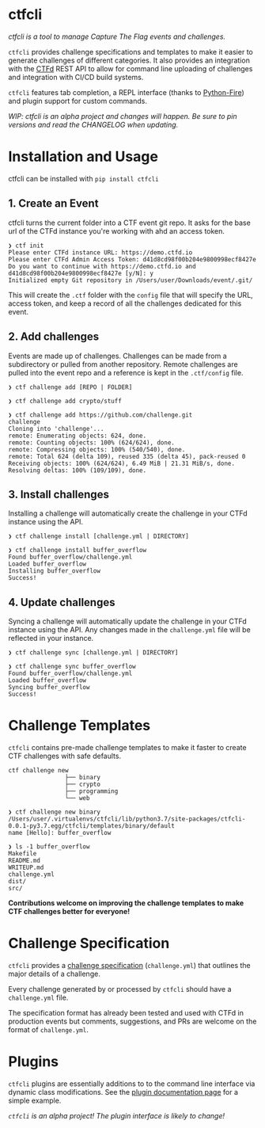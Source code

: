 # ctfcli

*ctfcli is a tool to manage Capture The Flag events and challenges.*

`ctfcli` provides challenge specifications and templates to make it easier to generate challenges of different categories. It also provides an integration with the [CTFd](https://github.com/CTFd/CTFd/) REST API to allow for command line uploading of challenges and integration with CI/CD build systems.

`ctfcli` features tab completion, a REPL interface (thanks to [Python-Fire](https://github.com/google/python-fire)) and plugin support for custom commands.

*WIP: ctfcli is an alpha project and changes will happen. Be sure to pin versions and read the CHANGELOG when updating.*

# Installation and Usage

ctfcli can be installed with `pip install ctfcli`

## 1. Create an Event

ctfcli turns the current folder into a CTF event git repo. It asks for the base url of the CTFd instance you're working with ahd an access token.

```
❯ ctf init
Please enter CTFd instance URL: https://demo.ctfd.io
Please enter CTFd Admin Access Token: d41d8cd98f00b204e9800998ecf8427e
Do you want to continue with https://demo.ctfd.io and d41d8cd98f00b204e9800998ecf8427e [y/N]: y
Initialized empty Git repository in /Users/user/Downloads/event/.git/
```

This will create the `.ctf` folder with the `config` file that will specify the URL, access token, and keep a record of all the challenges dedicated for this event.

## 2. Add challenges

Events are made up of challenges. Challenges can be made from a subdirectory or pulled from another repository. Remote challenges are pulled into the event repo and a reference is kept in the `.ctf/config` file.

```
❯ ctf challenge add [REPO | FOLDER]
```

```
❯ ctf challenge add crypto/stuff
```

```
❯ ctf challenge add https://github.com/challenge.git
challenge
Cloning into 'challenge'...
remote: Enumerating objects: 624, done.
remote: Counting objects: 100% (624/624), done.
remote: Compressing objects: 100% (540/540), done.
remote: Total 624 (delta 109), reused 335 (delta 45), pack-reused 0
Receiving objects: 100% (624/624), 6.49 MiB | 21.31 MiB/s, done.
Resolving deltas: 100% (109/109), done.
```

## 3. Install challenges

Installing a challenge will automatically create the challenge in your CTFd instance using the API.

```
❯ ctf challenge install [challenge.yml | DIRECTORY]
```

```
❯ ctf challenge install buffer_overflow
Found buffer_overflow/challenge.yml
Loaded buffer_overflow
Installing buffer_overflow
Success!
```

## 4. Update challenges

Syncing a challenge will automatically update the challenge in your CTFd instance using the API. Any changes made in the `challenge.yml` file will be reflected in your instance.

```
❯ ctf challenge sync [challenge.yml | DIRECTORY]
```

```
❯ ctf challenge sync buffer_overflow
Found buffer_overflow/challenge.yml
Loaded buffer_overflow
Syncing buffer_overflow
Success!
```

# Challenge Templates

`ctfcli` contains pre-made challenge templates to make it faster to create CTF challenges with safe defaults.

```
ctf challenge new
                ├── binary
                ├── crypto
                ├── programming
                └── web
```

```
❯ ctf challenge new binary
/Users/user/.virtualenvs/ctfcli/lib/python3.7/site-packages/ctfcli-0.0.1-py3.7.egg/ctfcli/templates/binary/default
name [Hello]: buffer_overflow

❯ ls -1 buffer_overflow
Makefile
README.md
WRITEUP.md
challenge.yml
dist/
src/
```

**Contributions welcome on improving the challenge templates to make CTF challenges better for everyone!**

# Challenge Specification

`ctfcli` provides a [challenge specification](ctfcli/spec/challenge-example.yml) (`challenge.yml`) that outlines the major details of a challenge.

Every challenge generated by or processed by `ctfcli` should have a `challenge.yml` file.

The specification format has already been tested and used with CTFd in production events but comments, suggestions, and PRs are welcome on the format of `challenge.yml`.

# Plugins

`ctfcli` plugins are essentially additions to to the command line interface via dynamic class modifications. See the [plugin documentation page](docs/plugins.md) for a simple example.

*`ctfcli` is an alpha project! The plugin interface is likely to change!*